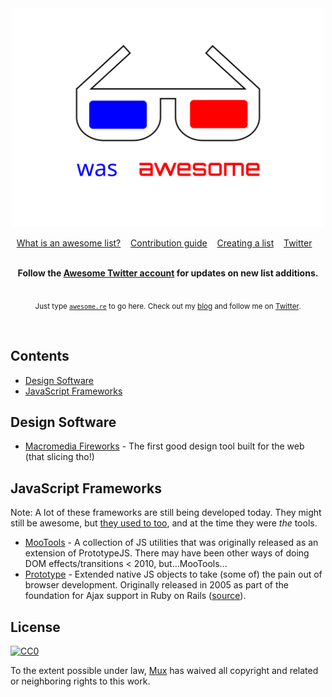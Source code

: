 <div align="center">
	<img width="500" height="350" src="media/logo.svg" alt="Awesome">
</div>

<p align="center">
	<a href="awesome.md">What is an awesome list?</a>&nbsp;&nbsp;&nbsp;
	<a href="contributing.md">Contribution guide</a>&nbsp;&nbsp;&nbsp;
	<a href="create-list.md">Creating a list</a>&nbsp;&nbsp;&nbsp;
	<a href="https://twitter.com/awesome__re">Twitter</a>&nbsp;&nbsp;&nbsp;
</p>

<br>

<div align="center">
	<b>Follow the <a href="https://twitter.com/awesome__re">Awesome Twitter account</a> for updates on new list additions.</b>
</div>

<br>

<p align="center">
	<sub>Just type <a href="https://awesome.re"><code>awesome.re</code></a> to go here. Check out my <a href="https://blog.sindresorhus.com">blog</a> and follow me on <a href="https://twitter.com/sindresorhus">Twitter</a>.</sub>
</p>
<br>

## Contents

- [Design Software](#design-software)
- [JavaScript Frameworks](#javascript-frameworks)

## Design Software

- [Macromedia Fireworks](https://en.wikipedia.org/wiki/Adobe_Fireworks) - The first good design tool built for the web (that slicing tho!)

## JavaScript Frameworks

Note: A lot of these frameworks are still being developed today. They might still be awesome, but [they used to too](https://www.youtube.com/watch?v=ndBjraV-3UY), and at the time they were _the_ tools.

- [MooTools](https://mootools.net/) - A collection of JS utilities that was originally released as an extension of PrototypeJS. There may have been other ways of doing DOM effects/transitions < 2010, but...MooTools...
- [Prototype](http://prototypejs.org/) - Extended native JS objects to take (some of) the pain out of browser development. Originally released in 2005 as part of the foundation for Ajax support in Ruby on Rails ([source](https://en.wikipedia.org/wiki/Prototype_JavaScript_Framework)).

## License

[![CC0](http://mirrors.creativecommons.org/presskit/buttons/88x31/svg/cc-zero.svg)](https://creativecommons.org/publicdomain/zero/1.0/)

To the extent possible under law, [Mux](https://mux.com) has waived all copyright and related or neighboring rights to this work.
